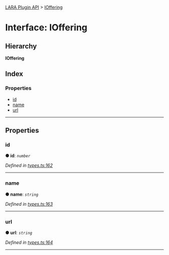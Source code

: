[LARA Plugin API](../README.md) > [IOffering](../interfaces/ioffering.md)

# Interface: IOffering

## Hierarchy

**IOffering**

## Index

### Properties

* [id](ioffering.md#id)
* [name](ioffering.md#name)
* [url](ioffering.md#url)

---

## Properties

<a id="id"></a>

###  id

**● id**: *`number`*

*Defined in [types.ts:162](../../../lara-typescript/src/plugin-api/types.ts#L162)*

___
<a id="name"></a>

###  name

**● name**: *`string`*

*Defined in [types.ts:163](../../../lara-typescript/src/plugin-api/types.ts#L163)*

___
<a id="url"></a>

###  url

**● url**: *`string`*

*Defined in [types.ts:164](../../../lara-typescript/src/plugin-api/types.ts#L164)*

___

